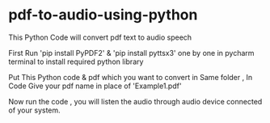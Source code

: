 # pdf-to-audio-using-python
This Python Code will convert pdf text to audio speech

First Run 'pip install PyPDF2' & 'pip install pyttsx3' one by one in pycharm terminal to install required python library

Put This Python code & pdf which you want to convert in Same folder , In Code Give your pdf name in place of 'Example1.pdf'

Now run the code , you will listen the audio through audio device connected of your system.
